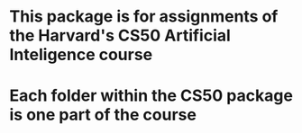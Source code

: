# This package is for assignments of the Harvard's CS50 Artificial Inteligence course
# Each folder within the CS50 package is one part of the course
